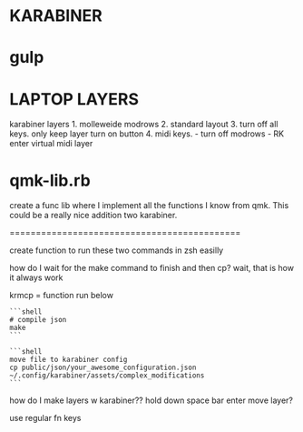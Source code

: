 # KARABINER

# gulp

# LAPTOP LAYERS
karabiner layers
    1. molleweide modrows
    2. standard layout
    3. turn off all keys.
        only keep layer turn on button
    4. midi keys.
       - turn off modrows
       - RK enter virtual midi layer

# qmk-lib.rb
create a func lib where I implement all the functions
I know from qmk. This could be a really nice addition two
karabiner.



============================================

create function to run these two commands
in zsh easilly

how do I wait for the make command to finish and then cp?
wait, that is how it always work

krmcp = function run below


    ```shell
    # compile json
    make
    ```

    ```shell
    move file to karabiner config
    cp public/json/your_awesome_configuration.json ~/.config/karabiner/assets/complex_modifications
    ```


how do I make layers w karabiner??
hold down space bar enter move layer?


use regular fn keys


